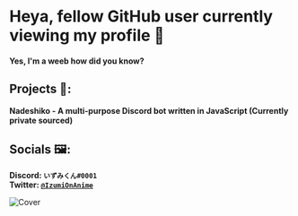 # Heya, fellow GitHub user currently viewing my profile 👋
#### Yes, I'm a weeb how did you know?

## Projects 🔧:
   **Nadeshiko - A multi-purpose Discord bot written in JavaScript (Currently private sourced)**                                                                                                       
   
## Socials 🖼:
   **Discord: `いずみくん#0001`**                                                                                                                                                   
   **Twitter: [`@IzumiOnAnime`](https://twitter.com/IzumiOnAnime)**
   
![Cover](https://i.imgur.com/KsbkbLo.jpg)                                                                                                                                                                                                                                                                                                                               

